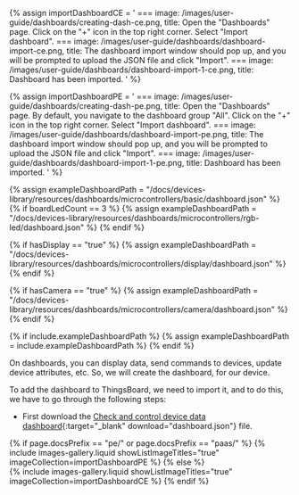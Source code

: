 
{% assign importDashboardCE = '
    ===
        image: /images/user-guide/dashboards/creating-dash-ce.png,
        title: Open the "Dashboards" page. Click on the "+" icon in the top right corner. Select "Import dashboard".
    ===
        image: /images/user-guide/dashboards/dashboard-import-ce.png,
        title: The dashboard import window should pop up, and you will be prompted to upload the JSON file and click "Import".
    ===
        image: /images/user-guide/dashboards/dashboard-import-1-ce.png,
        title: Dashboard has been imported.
'
%}

{% assign importDashboardPE = '
    ===
        image: /images/user-guide/dashboards/creating-dash-pe.png,
        title: Open the "Dashboards" page. By default, you navigate to the dashboard group "All". Click on the "+" icon in the top right corner. Select "Import dashboard".
    ===
        image: /images/user-guide/dashboards/dashboard-import-pe.png,
        title: The dashboard import window should pop up, and you will be prompted to upload the JSON file and click "Import".
    ===
        image: /images/user-guide/dashboards/dashboard-import-1-pe.png,
        title: Dashboard has been imported.
'
%}

{% assign exampleDashboardPath = "/docs/devices-library/resources/dashboards/microcontrollers/basic/dashboard.json" %}
{% if boardLedCount == 3 %}
{% assign exampleDashboardPath = "/docs/devices-library/resources/dashboards/microcontrollers/rgb-led/dashboard.json" %}
{% endif %}

{% if hasDisplay == "true" %}
{% assign exampleDashboardPath = "/docs/devices-library/resources/dashboards/microcontrollers/display/dashboard.json" %}
{% endif %}

{% if hasCamera == "true" %}
{% assign exampleDashboardPath = "/docs/devices-library/resources/dashboards/microcontrollers/camera/dashboard.json" %}
{% endif %}

{% if include.exampleDashboardPath %}
{% assign exampleDashboardPath = include.exampleDashboardPath %}
{% endif %}

On dashboards, you can display data, send commands to devices, update device attributes, etc. So, we will create the dashboard, for our device.  

To add the dashboard to ThingsBoard, we need to import it, and to do this, we have to go through the following steps:

- First download the [Check and control device data dashboard]({{exampleDashboardPath}}){:target="_blank" download="dashboard.json"} file.

{% if page.docsPrefix == "pe/" or page.docsPrefix == "paas/" %}
    {% include images-gallery.liquid showListImageTitles="true" imageCollection=importDashboardPE %}
{% else %}  
    {% include images-gallery.liquid showListImageTitles="true" imageCollection=importDashboardCE %}
{% endif %}